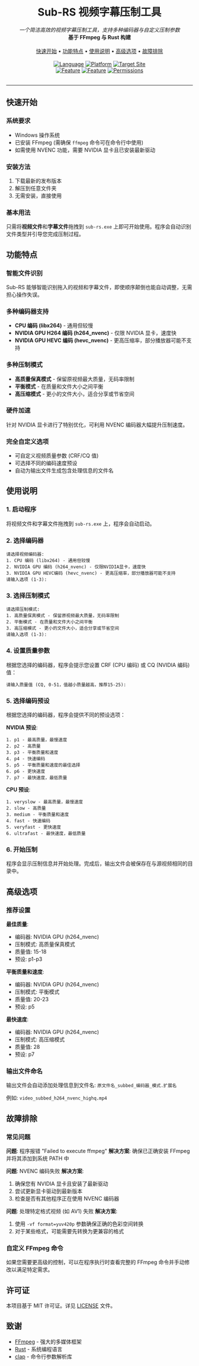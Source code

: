 # <div align="center"> Sub-RS 视频字幕压制工具 </div>

<div align="center"> <em> 一个简洁高效的视频字幕压制工具，支持多种编码器与自定义压制参数 </em> </div>

<div align="center"> <b> 基于 FFmpeg 与 Rust 构建 </b> </div>

<br>

<div align="center">
  <a href="#快速开始">快速开始</a> • 
  <a href="#功能特点">功能特点</a> • 
  <a href="#使用说明">使用说明</a> • 
  <a href="#高级选项">高级选项</a> • 
  <a href="#故障排除">故障排除</a>
</div>

<br>

<div align="center">
  <a href="https://www.rust-lang.org/">
    <img src="https://img.shields.io/badge/Language-Rust-DEA584?style=for-the-badge&logo=rust&logoColor=white" alt="Language"></a>
  <a href="https://ffmpeg.org/">
    <img src="https://img.shields.io/badge/Powered_By-FFmpeg-007808?style=for-the-badge&logo=ffmpeg&logoColor=white" alt="Platform"></a>
  <a href="https://developer.nvidia.com/nvidia-video-codec-sdk">
    <img src="https://img.shields.io/badge/Support-NVENC-76B900?style=for-the-badge&logo=nvidia&logoColor=white" alt="Target Site"></a>
</div>

<div align="center">
  <a href="#智能文件识别">
    <img src="https://img.shields.io/badge/Feature-Smart File Detection-4CAF50?style=for-the-badge" alt="Feature"></a>
  <a href="#多种压制模式">
    <img src="https://img.shields.io/badge/Feature-Multiple Encoding Modes-2196F3?style=for-the-badge" alt="Feature"></a>
  <a href="#硬件加速">
    <img src="https://img.shields.io/badge/Feature-Hardware Acceleration-FF9800?style=for-the-badge" alt="Permissions"></a>
</div>

<br>

---

## 快速开始

### 系统要求

- Windows 操作系统
- 已安装 FFmpeg (需确保 `ffmpeg` 命令可在命令行中使用)
- 如需使用 NVENC 功能，需要 NVIDIA 显卡且已安装最新驱动

### 安装方法

1. 下载最新的发布版本
2. 解压到任意文件夹
3. 无需安装，直接使用

### 基本用法

只需将**视频文件**和**字幕文件**拖拽到 `sub-rs.exe` 上即可开始使用。程序会自动识别文件类型并引导您完成压制过程。

## 功能特点

### 智能文件识别

Sub-RS 能够智能识别拖入的视频和字幕文件，即使顺序颠倒也能自动调整，无需担心操作失误。

### 多种编码器支持

- **CPU 编码 (libx264)** - 通用但较慢
- **NVIDIA GPU H264 编码 (h264_nvenc)** - 仅限 NVIDIA 显卡，速度快
- **NVIDIA GPU HEVC 编码 (hevc_nvenc)** - 更高压缩率，部分播放器可能不支持

### 多种压制模式

- **高质量保真模式** - 保留原视频最大质量，无码率限制
- **平衡模式** - 在质量和文件大小之间平衡
- **高压缩模式** - 更小的文件大小，适合分享或节省空间

### 硬件加速

针对 NVIDIA 显卡进行了特别优化，可利用 NVENC 编码器大幅提升压制速度。

### 完全自定义选项

- 可自定义视频质量参数 (CRF/CQ 值)
- 可选择不同的编码速度预设
- 自动为输出文件生成包含处理信息的文件名

## 使用说明

### 1. 启动程序

将视频文件和字幕文件拖拽到 `sub-rs.exe` 上，程序会自动启动。

### 2. 选择编码器

```
请选择视频编码器:
1. CPU 编码 (libx264) - 通用但较慢
2. NVIDIA GPU 编码 (h264_nvenc) - 仅限NVIDIA显卡，速度快
3. NVIDIA GPU HEVC编码 (hevc_nvenc) - 更高压缩率，部分播放器可能不支持
请输入选项 (1-3):
```

### 3. 选择压制模式

```
请选择压制模式:
1. 高质量保真模式 - 保留原视频最大质量，无码率限制
2. 平衡模式 - 在质量和文件大小之间平衡
3. 高压缩模式 - 更小的文件大小，适合分享或节省空间
请输入选项 (1-3):
```

### 4. 设置质量参数

根据您选择的编码器，程序会提示您设置 CRF (CPU 编码) 或 CQ (NVIDIA 编码) 值：

```
请输入质量值 (CQ, 0-51，值越小质量越高，推荐15-25):
```

### 5. 选择编码预设

根据您选择的编码器，程序会提供不同的预设选项：

**NVIDIA 预设**:

```
1. p1 - 最高质量，最慢速度
2. p2 - 高质量
3. p3 - 平衡质量和速度
4. p4 - 快速编码
5. p5 - 平衡质量和速度的最佳选择
6. p6 - 更快速度
7. p7 - 最快速度，最低质量
```

**CPU 预设**:

```
1. veryslow - 最高质量，最慢速度
2. slow - 高质量
3. medium - 平衡质量和速度
4. fast - 快速编码
5. veryfast - 更快速度
6. ultrafast - 最快速度，最低质量
```

### 6. 开始压制

程序会显示压制信息并开始处理。完成后，输出文件会被保存在与源视频相同的目录中。

## 高级选项

### 推荐设置

**最佳质量**:

- 编码器: NVIDIA GPU (h264_nvenc)
- 压制模式: 高质量保真模式
- 质量值: 15-18
- 预设: p1-p3

**平衡质量和速度**:

- 编码器: NVIDIA GPU (h264_nvenc)
- 压制模式: 平衡模式
- 质量值: 20-23
- 预设: p5

**最快速度**:

- 编码器: NVIDIA GPU (h264_nvenc)
- 压制模式: 高压缩模式
- 质量值: 28
- 预设: p7

### 输出文件命名

输出文件会自动添加处理信息到文件名:
`原文件名_subbed_编码器_模式.扩展名`

例如: `video_subbed_h264_nvenc_highq.mp4`

## 故障排除

### 常见问题

**问题**: 程序报错 "Failed to execute ffmpeg"
**解决方案**: 确保已正确安装 FFmpeg 并将其添加到系统 PATH 中

**问题**: NVENC 编码失败
**解决方案**:

1. 确保您有 NVIDIA 显卡且安装了最新驱动
2. 尝试更新显卡驱动到最新版本
3. 检查是否有其他程序正在使用 NVENC 编码器

**问题**: 处理特定格式视频 (如 AV1) 失败
**解决方案**:

1. 使用 `-vf format=yuv420p` 参数确保正确的色彩空间转换
2. 对于某些格式，可能需要先转换为更兼容的格式

### 自定义 FFmpeg 命令

如果您需要更高级的控制，可以在程序执行时查看完整的 FFmpeg 命令并手动修改以满足特定需求。

## 许可证

本项目基于 MIT 许可证。详见 [LICENSE](LICENSE) 文件。

## 致谢

- [FFmpeg](https://ffmpeg.org/) - 强大的多媒体框架
- [Rust](https://www.rust-lang.org/) - 系统编程语言
- [clap](https://github.com/clap-rs/clap) - 命令行参数解析库

